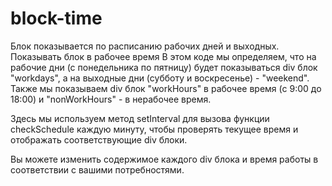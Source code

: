 # block-time
Блок показывается по расписанию рабочих дней и выходных. Показывать блок в рабочее время
В этом коде мы определяем, что на рабочие дни (с понедельника по пятницу) будет показываться div блок "workdays", а на выходные дни (субботу и воскресенье) - "weekend". Также мы показываем div блок "workHours" в рабочее время (с 9:00 до 18:00) и "nonWorkHours" - в нерабочее время.

Здесь мы используем метод setInterval для вызова функции checkSchedule каждую минуту, чтобы проверять текущее время и отображать соответствующие div блоки.

Вы можете изменить содержимое каждого div блока и время работы в соответствии с вашими потребностями.
